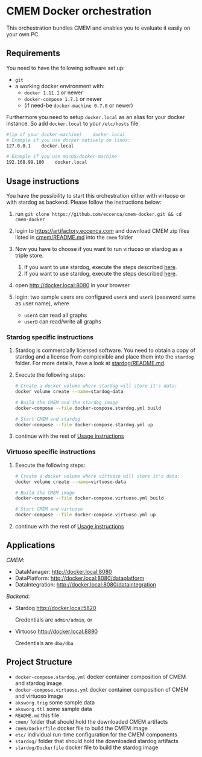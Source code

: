 # CMEM Docker orchestration

This orchestration bundles CMEM and enables you to evaluate it easily on your own PC.

## Requirements

You need to have the following software set up:

- `git`
- a working docker environment with:
    - `docker 1.11.1` or newer
    - `docker-compose 1.7.1` or newer
    - (if need-be `docker-machine 0.7.0` or newer)

Furthermore you need to setup `docker.local` as an alias for your docker instance. So add `docker.local` to your `/etc/hosts` file:

```bash
#(ip of your docker-machine)    docker.local
# Example if you use docker natively on linux:
127.0.0.1    docker.local

# Example if you use macOS/docker-machine
192.168.99.100    docker.local
```

## Usage instructions

You have the possibility to start this orchestration either with virtuoso or with stardog as backend. Please follow the instructions below:

1. run `git clone https://github.com/eccenca/cmem-docker.git && cd cmem-docker`
1. login to https://artifactory.eccenca.com and download CMEM zip files listed in [cmem/README.md](cmem/README.md) into the `cmem` folder
1. Now you have to choose if you want to run virtuoso or stardog as a triple store.

    1.  If you want to use stardog, execute the steps described [here](#stardog-specific-instructions).
    2.  If you want to use stardog, execute the steps described [here](#virtuoso-specific-instructions).
1. open http://docker.local:8080 in your browser
1. login: two sample users are configured `userA` and `userB` (password same as user name), where
    - `userA` can read all graphs
    - `userB` can read/write all graphs

### Stardog specific instructions

1. Stardog is commercially licensed software. You need to obtain a copy of stardog and a license from complexible and place them into the `stardog` folder. For more details, have a look at [stardog/README.md](stardog/README.md).
1. Execute the following steps:

    ```bash
    # Create a docker volume where stardog will store it's data:
    docker volume create --name=stardog-data

    # Build the CMEM and the stardog image
    docker-compose --file docker-compose.stardog.yml build

    # Start CMEM and stardog
    docker-compose --file docker-compose.stardog.yml up
    ```
1. continue with the rest of [Usage instructions](#usage-instructions)

### Virtuoso specific instructions

1. Execute the following steps:

    ```bash
    # Create a docker volume where virtuoso will store it's data:
    docker volume create --name=virtuoso-data

    # Build the CMEM image
    docker-compose --file docker-compose.virtuoso.yml build

    # Start CMEM and virtuoso
    docker-compose --file docker-compose.virtuoso.yml up
    ```
1. continue with the rest of [Usage instructions](#usage-instructions)

## Applications

*CMEM*:

-   DataManager: http://docker.local:8080
-   DataPlatform: http://docker.local:8080/dataplatform
-   DataIntegration: http://docker.local:8080/dataintegration

*Backend*:

-   Stardog http://docker.local:5820

    Credentials are `admin/admin`, or
-   Virtuoso http://docker.local:8890

    Credentials are `dba/dba`

## Project Structure

- `docker-compose.stardog.yml` docker container composition of CMEM and stardog image
- `docker-compose.virtuoso.yml` docker container composition of CMEM and virtuoso image
- `aksworg.trig` some sample data
- `aksworg.ttl` some sample data
- `README.md` this file
- `cmem/` folder that should hold the downloaded CMEM artifacts
- `cmem/Dockerfile` docker file to build the CMEM image
- `etc/` individual run-time configuration for the CMEM components
- `stardog/` folder that should hold the downloaded stardog artifacts
- `stardog/Dockerfile` docker file to build the stardog image
